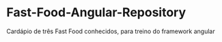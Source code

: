 # Fast-Food-Angular-Repository
Cardápio de três Fast Food conhecidos, para treino do framework angular
